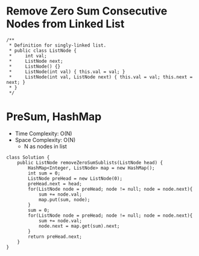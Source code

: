 # Remove Zero Sum Consecutive Nodes from Linked List
```
/**
 * Definition for singly-linked list.
 * public class ListNode {
 *     int val;
 *     ListNode next;
 *     ListNode() {}
 *     ListNode(int val) { this.val = val; }
 *     ListNode(int val, ListNode next) { this.val = val; this.next = next; }
 * }
 */
```
# PreSum, HashMap
* Time Complexity: O(N)
* Space Complexity: O(N)
	* N as nodes in list
```
class Solution {
    public ListNode removeZeroSumSublists(ListNode head) {
        HashMap<Integer, ListNode> map = new HashMap();
        int sum = 0;
        ListNode preHead = new ListNode(0);
        preHead.next = head;
        for(ListNode node = preHead; node != null; node = node.next){
            sum += node.val;
            map.put(sum, node);
        }
        sum = 0;
        for(ListNode node = preHead; node != null; node = node.next){
            sum += node.val;
            node.next = map.get(sum).next;
        }
        return preHead.next;
    }
}
```